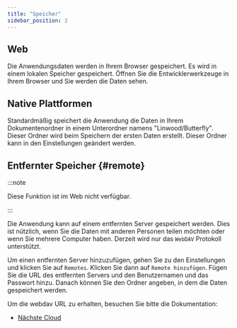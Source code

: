 ```yaml
---
title: "Speicher"
sidebar_position: 2
---
```


## Web

Die Anwendungsdaten werden in Ihrem Browser gespeichert. Es wird in einem lokalen Speicher gespeichert. Öffnen Sie die Entwicklerwerkzeuge in Ihrem Browser und Sie werden die Daten sehen.

## Native Plattformen

Standardmäßig speichert die Anwendung die Daten in Ihrem Dokumentenordner in einem Unterordner namens "Linwood/Butterfly". Dieser Ordner wird beim Speichern der ersten Daten erstellt. Dieser Ordner kann in den Einstellungen geändert werden.

## Entfernter Speicher {#remote}

:::note

Diese Funktion ist im Web nicht verfügbar.

:::

Die Anwendung kann auf einem entfernten Server gespeichert werden. Dies ist nützlich, wenn Sie die Daten mit anderen Personen teilen möchten oder wenn Sie mehrere Computer haben. Derzeit wird nur das `WebDAV` Protokoll unterstützt.

Um einen entfernten Server hinzuzufügen, gehen Sie zu den Einstellungen und klicken Sie auf `Remotes`. Klicken Sie dann auf `Remote hinzufügen`. Fügen Sie die URL des entfernten Servers und den Benutzernamen und das Passwort hinzu. Danach können Sie den Ordner angeben, in dem die Daten gespeichert werden.

Um die webdav URL zu erhalten, besuchen Sie bitte die Dokumentation:

* [Nächste Cloud](https://docs.nextcloud.com/server/latest/user_manual/en/files/access_webdav.html)
